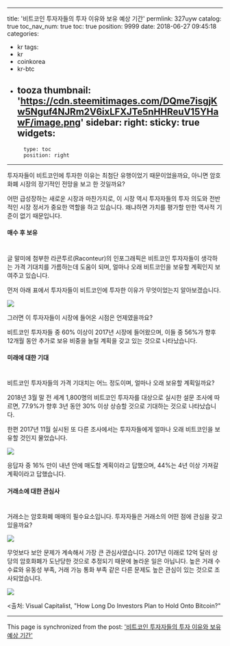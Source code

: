 
---
title: '비트코인 투자자들의 투자 이유와 보유 예상 기간'
permlink: 327uyw
catalog: true
toc_nav_num: true
toc: true
position: 9999
date: 2018-06-27 09:45:18
categories:
- kr
tags:
- kr
- coinkorea
- kr-btc
- tooza
thumbnail: 'https://cdn.steemitimages.com/DQme7isgjKw5Nguf4NJRm2V6ixLFXJTe5nHHReuV15YHawF/image.png'
sidebar:
    right:
        sticky: true
widgets:
    -
        type: toc
        position: right
---


투자자들이 비트코인에 투자한 이유는 최첨단 유행이었기 때문이었을까요, 아니면 암호화폐 시장의 장기적인 전망을 보고 한 것일까요?

어떤 급성장하는 새로운 시장과 마찬가지로, 이 시장 역시 투자자들의 투자 의도와 전반적인 시장 정서가 중요한 역할을 하고 있습니다. 왜냐하면 가치를 평가할 만한 역사적 기준이 없기 때문입니다. 

#### 매수 후 보유
#
글 말미에 첨부한 라콘투르(Raconteur)의 인포그래픽은 비트코인 투자자들이 생각하는 가격 기대치를 가름하는데 도움이 되며,  얼마나 오래 비트코인을 보유할 계획인지 보여주고 있습니다. 

먼저 아래 표에서 투자자들이 비트코인에 투자한 이유가 무엇이었는지 알아보겠습니다.

![](https://cdn.steemitimages.com/DQme7isgjKw5Nguf4NJRm2V6ixLFXJTe5nHHReuV15YHawF/image.png)

그러면 이 투자자들이 시장에 들어온 시점은 언제였을까요?

비트코인 투자자들 중 60% 이상이 2017년 시장에 들어왔으며, 이들 중 56%가 향후 12개월 동안 추가로 보유 비중을 늘릴 계획을 갖고 있는 것으로 나타났습니다.

#### 미래에 대한 기대
#
비트코인 투자자들의 가격 기대치는 어느 정도이며, 얼마나 오래 보유할 계획일까요?

2018년 3월 말 전 세계 1,800명의 비트코인 투자자를 대상으로 실시한 설문 조사에 따르면, 77.9%가 향후 3년 동안 30% 이상 상승할 것으로 기대하는 것으로 나타났습니다.

한편 2017년 11월 실시된 또 다른 조사에서는 투자자들에게 얼마나 오래 비트코인을 보유할 것인지 물었습니다.

![](https://cdn.steemitimages.com/DQmTC7NPQuitP21U35sqJhmgc7YPnq1fzi2QdNYns1bpEiL/image.png)

응답자 중 16% 만이 내년 안에 매도할 계획이라고 답했으며, 44%는 4년 이상 가져갈 계획이라고 답했습니다.

#### 거래소에 대한 관심사
#
거래소는 암호화폐 매매의 필수요소입니다. 투자자들은 거래소의 어떤 점에 관심을 갖고 있을까요?

![](https://cdn.steemitimages.com/DQmZEHpH2RrAJGRp8LivwodyYWSXTfVQU6kxLzxFQSTNs75/image.png)

무엇보다 보안 문제가 계속해서 가장 큰 관심사였습니다. 2017년 이래로 12억 달러 상당의 암호화폐가 도난당한 것으로 추정되기 때문에 놀라운 일은 아닙니다. 높은 거래 수수료와 유동성 부족, 거래 가능 통화 부족 같은 다른 문제도 높은 관심이 있는 것으로 조사되었습니다.

![](https://cdn.steemitimages.com/DQmQnxWvV8S8BQLH28SCEbTdk13QGU2qWnaGgeu1GpstWA3/image.png)

<출처: Visual Capitalist, "How Long Do Investors Plan to Hold Onto Bitcoin?"

- - -

This page is synchronized from the post: ['비트코인 투자자들의 투자 이유와 보유 예상 기간'](https://steemit.com/@pius.pius/327uyw)
